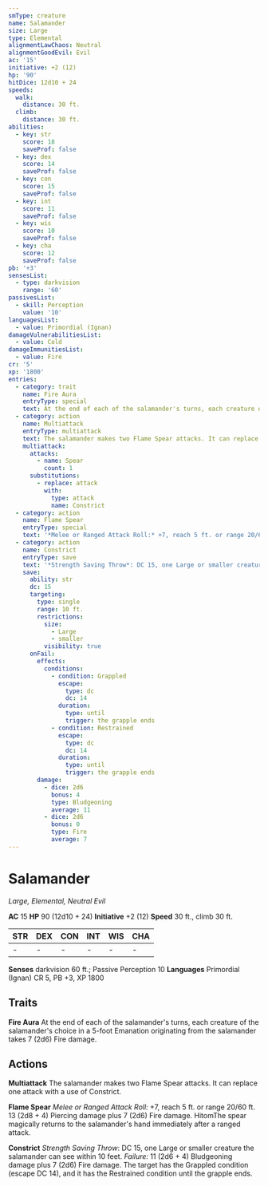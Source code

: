 ```yaml
---
smType: creature
name: Salamander
size: Large
type: Elemental
alignmentLawChaos: Neutral
alignmentGoodEvil: Evil
ac: '15'
initiative: +2 (12)
hp: '90'
hitDice: 12d10 + 24
speeds:
  walk:
    distance: 30 ft.
  climb:
    distance: 30 ft.
abilities:
  - key: str
    score: 18
    saveProf: false
  - key: dex
    score: 14
    saveProf: false
  - key: con
    score: 15
    saveProf: false
  - key: int
    score: 11
    saveProf: false
  - key: wis
    score: 10
    saveProf: false
  - key: cha
    score: 12
    saveProf: false
pb: '+3'
sensesList:
  - type: darkvision
    range: '60'
passivesList:
  - skill: Perception
    value: '10'
languagesList:
  - value: Primordial (Ignan)
damageVulnerabilitiesList:
  - value: Cold
damageImmunitiesList:
  - value: Fire
cr: '5'
xp: '1800'
entries:
  - category: trait
    name: Fire Aura
    entryType: special
    text: At the end of each of the salamander's turns, each creature of the salamander's choice in a 5-foot Emanation originating from the salamander takes 7 (2d6) Fire damage.
  - category: action
    name: Multiattack
    entryType: multiattack
    text: The salamander makes two Flame Spear attacks. It can replace one attack with a use of Constrict.
    multiattack:
      attacks:
        - name: Spear
          count: 1
      substitutions:
        - replace: attack
          with:
            type: attack
            name: Constrict
  - category: action
    name: Flame Spear
    entryType: special
    text: '*Melee or Ranged Attack Roll:* +7, reach 5 ft. or range 20/60 ft. 13 (2d8 + 4) Piercing damage plus 7 (2d6) Fire damage. HitomThe spear magically returns to the salamander''s hand immediately after a ranged attack.'
  - category: action
    name: Constrict
    entryType: save
    text: '*Strength Saving Throw*: DC 15, one Large or smaller creature the salamander can see within 10 feet. *Failure:*  11 (2d6 + 4) Bludgeoning damage plus 7 (2d6) Fire damage. The target has the Grappled condition (escape DC 14), and it has the Restrained condition until the grapple ends.'
    save:
      ability: str
      dc: 15
      targeting:
        type: single
        range: 10 ft.
        restrictions:
          size:
            - Large
            - smaller
          visibility: true
      onFail:
        effects:
          conditions:
            - condition: Grappled
              escape:
                type: dc
                dc: 14
              duration:
                type: until
                trigger: the grapple ends
            - condition: Restrained
              escape:
                type: dc
                dc: 14
              duration:
                type: until
                trigger: the grapple ends
        damage:
          - dice: 2d6
            bonus: 4
            type: Bludgeoning
            average: 11
          - dice: 2d6
            bonus: 0
            type: Fire
            average: 7
---
```


# Salamander
*Large, Elemental, Neutral Evil*

**AC** 15
**HP** 90 (12d10 + 24)
**Initiative** +2 (12)
**Speed** 30 ft., climb 30 ft.

| STR | DEX | CON | INT | WIS | CHA |
| --- | --- | --- | --- | --- | --- |
| - | - | - | - | - | - |

**Senses** darkvision 60 ft.; Passive Perception 10
**Languages** Primordial (Ignan)
CR 5, PB +3, XP 1800

## Traits

**Fire Aura**
At the end of each of the salamander's turns, each creature of the salamander's choice in a 5-foot Emanation originating from the salamander takes 7 (2d6) Fire damage.

## Actions

**Multiattack**
The salamander makes two Flame Spear attacks. It can replace one attack with a use of Constrict.

**Flame Spear**
*Melee or Ranged Attack Roll:* +7, reach 5 ft. or range 20/60 ft. 13 (2d8 + 4) Piercing damage plus 7 (2d6) Fire damage. HitomThe spear magically returns to the salamander's hand immediately after a ranged attack.

**Constrict**
*Strength Saving Throw*: DC 15, one Large or smaller creature the salamander can see within 10 feet. *Failure:*  11 (2d6 + 4) Bludgeoning damage plus 7 (2d6) Fire damage. The target has the Grappled condition (escape DC 14), and it has the Restrained condition until the grapple ends.
